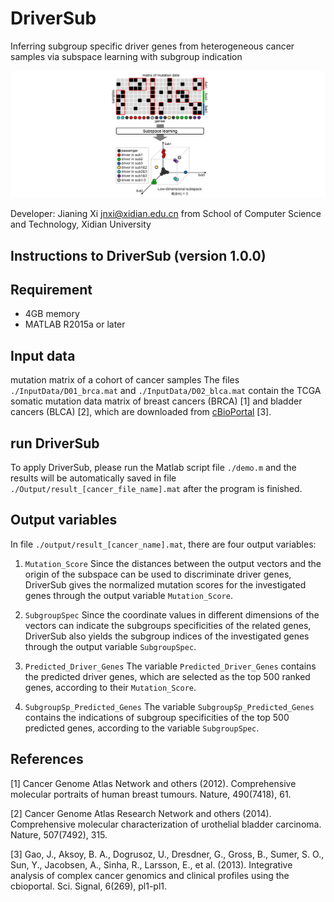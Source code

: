 # DriverSub
Inferring subgroup specific driver genes from heterogeneous cancer samples via subspace learning with subgroup indication


![image](https://github.com/JianingXi/DriverSub/blob/master/bin/splash.jpg)

Developer: Jianing Xi <jnxi@xidian.edu.cn> from School of Computer Science and Technology, Xidian University

## Instructions to DriverSub (version 1.0.0)

Requirement
------------------------
* 4GB memory
* MATLAB R2015a or later

Input data
------------------------
mutation matrix of a cohort of cancer samples
The files `./InputData/D01_brca.mat` and `./InputData/D02_blca.mat` contain the TCGA somatic mutation data matrix of breast cancers (BRCA) [1] and bladder cancers (BLCA) [2], which are downloaded from [cBioPortal](http://www.cbioportal.org/data_sets.jsp) [3].

run DriverSub
------------------------
To apply DriverSub, please run the Matlab script file `./demo.m` and the results will be automatically saved in file `./Output/result_[cancer_file_name].mat` after the program is finished.

Output variables
------------------------
In file `./output/result_[cancer_name].mat`, there are four output variables:

1. `Mutation_Score`
Since the distances between the output vectors and the origin of the subspace can be used to discriminate driver genes, DriverSub gives the normalized mutation scores for the investigated genes through the output variable `Mutation_Score`.

2. `SubgroupSpec`
Since the coordinate values in different dimensions of the vectors can indicate the subgroups specificities of the related genes, DriverSub also yields the subgroup indices of the investigated genes through the output variable `SubgroupSpec`.


3. `Predicted_Driver_Genes`
The variable `Predicted_Driver_Genes` contains the predicted driver genes, which are selected as the top 500 ranked genes, according to their `Mutation_Score`.

4. `SubgroupSp_Predicted_Genes`
The variable `SubgroupSp_Predicted_Genes` contains the indications of subgroup specificities of the top 500 predicted genes, according to the variable `SubgroupSpec`.


References
------------------------
[1] Cancer Genome Atlas Network and others (2012). Comprehensive molecular portraits of human breast tumours. Nature, 490(7418), 61.

[2] Cancer Genome Atlas Research Network and others (2014). Comprehensive molecular characterization of urothelial bladder carcinoma. Nature, 507(7492), 315.

[3] Gao, J., Aksoy, B. A., Dogrusoz, U., Dresdner, G., Gross, B., Sumer, S. O., Sun, Y., Jacobsen, A., Sinha, R., Larsson, E., et al. (2013). Integrative analysis of complex cancer genomics and clinical profiles using the cbioportal. Sci. Signal, 6(269), pl1-pl1.
